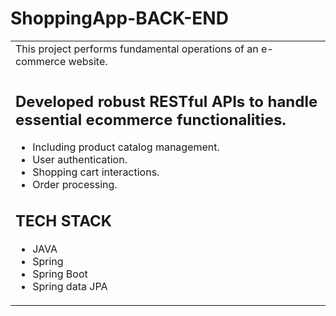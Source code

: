 # ShoppingApp-BACK-END
<table>
<tr>
<td>
This project performs fundamental operations of an e-commerce website.
  </td>
</tr>
<tr>
<td>

##	Developed robust RESTful APIs to handle essential ecommerce functionalities.
-	Including product catalog management.
-	User authentication.
-	Shopping cart interactions.
-	Order processing.
  
## TECH STACK
- JAVA
- Spring
- Spring Boot
- Spring data JPA
